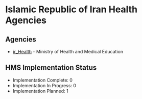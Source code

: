 # Islamic Republic of Iran Health Agencies

## Agencies

- [ir_Health](ir_Health/index.md) - Ministry of Health and Medical Education

## HMS Implementation Status

- Implementation Complete: 0
- Implementation In Progress: 0
- Implementation Planned: 1
